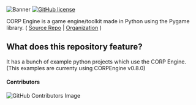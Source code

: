 ![Banner](https://imagizer.imageshack.com/img922/2867/oKxyGS.png)
[![GitHub license](https://img.shields.io/github/license/PyxleDev0/corp-engine)](https://github.com/PyxleDev0/corp-engine/blob/master/LICENSE)

CORP Engine is a game engine/toolkit made in Python using the Pygame library. ( [Source Repo](https://github.com/corpengine/corpengine) | [Organization](https://github.com/corpengine) )
## What does this repository feature?
It has a bunch of example python projects which use the CORP Engine.
(This examples are currenty using CORPEngine v0.8.0)

#### Contributors
![GitHub Contributors Image](https://contrib.rocks/image?repo=corpengine/corpengine) 

